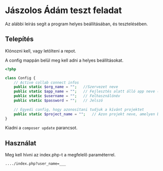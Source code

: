 # Jászolos Ádám teszt feladat

Az alábbi leírás segít a program helyes beállításában, és tesztelésében.

## Telepítés

Klónozni kell, vagy letölteni a repot.

A config mappán belül meg kell adni a helyes beállításokat.

```php
<?php

class Config {
    // Active collab connect infos
    public static $org_name = "";   //Szervezet neve
    public static $app_name = "";   // Fejlesztés alatt álló app neve (igazából lehet bármi)
    public static $username = "";   // Felhasználónév
    public static $password = "";   // Jelszó
    
    // Egyedi config, hogy azonosítani tudjuk a kívánt projektet
    public static $project_name = "";   // Azon projekt neve, amelyen belül keressük a felhasználó feladatait.
}
```
    
Kiadni a `composer update` parancsot.

## Használat

Meg kell hívni az index.php-t a megfelelő paraméterrel. 

`..../index.php?user_name=___`